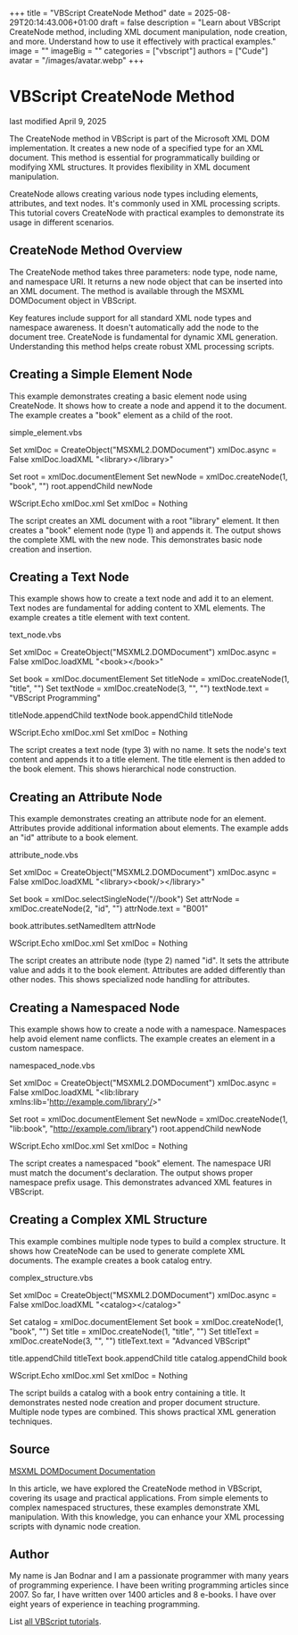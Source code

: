 +++
title = "VBScript CreateNode Method"
date = 2025-08-29T20:14:43.006+01:00
draft = false
description = "Learn about VBScript CreateNode method, including XML document manipulation, node creation, and more. Understand how to use it effectively with practical examples."
image = ""
imageBig = ""
categories = ["vbscript"]
authors = ["Cude"]
avatar = "/images/avatar.webp"
+++

# VBScript CreateNode Method

last modified April 9, 2025

The CreateNode method in VBScript is part of the Microsoft XML DOM
implementation. It creates a new node of a specified type for an XML document.
This method is essential for programmatically building or modifying XML
structures. It provides flexibility in XML document manipulation.

CreateNode allows creating various node types including elements,
attributes, and text nodes. It's commonly used in XML processing scripts. This
tutorial covers CreateNode with practical examples to demonstrate
its usage in different scenarios.

## CreateNode Method Overview

The CreateNode method takes three parameters: node type, node name,
and namespace URI. It returns a new node object that can be inserted into an XML
document. The method is available through the MSXML DOMDocument object in
VBScript.

Key features include support for all standard XML node types and namespace
awareness. It doesn't automatically add the node to the document tree.
CreateNode is fundamental for dynamic XML generation. Understanding
this method helps create robust XML processing scripts.

## Creating a Simple Element Node

This example demonstrates creating a basic element node using
CreateNode. It shows how to create a node and append it to the
document. The example creates a "book" element as a child of the root.

simple_element.vbs
  

Set xmlDoc = CreateObject("MSXML2.DOMDocument")
xmlDoc.async = False
xmlDoc.loadXML "&lt;library&gt;&lt;/library&gt;"

Set root = xmlDoc.documentElement
Set newNode = xmlDoc.createNode(1, "book", "")
root.appendChild newNode

WScript.Echo xmlDoc.xml
Set xmlDoc = Nothing

The script creates an XML document with a root "library" element. It then creates
a "book" element node (type 1) and appends it. The output shows the complete XML
with the new node. This demonstrates basic node creation and insertion.

## Creating a Text Node

This example shows how to create a text node and add it to an element. Text nodes
are fundamental for adding content to XML elements. The example creates a title
element with text content.

text_node.vbs
  

Set xmlDoc = CreateObject("MSXML2.DOMDocument")
xmlDoc.async = False
xmlDoc.loadXML "&lt;book&gt;&lt;/book&gt;"

Set book = xmlDoc.documentElement
Set titleNode = xmlDoc.createNode(1, "title", "")
Set textNode = xmlDoc.createNode(3, "", "")
textNode.text = "VBScript Programming"

titleNode.appendChild textNode
book.appendChild titleNode

WScript.Echo xmlDoc.xml
Set xmlDoc = Nothing

The script creates a text node (type 3) with no name. It sets the node's text
content and appends it to a title element. The title element is then added to
the book element. This shows hierarchical node construction.

## Creating an Attribute Node

This example demonstrates creating an attribute node for an element. Attributes
provide additional information about elements. The example adds an "id"
attribute to a book element.

attribute_node.vbs
  

Set xmlDoc = CreateObject("MSXML2.DOMDocument")
xmlDoc.async = False
xmlDoc.loadXML "&lt;library&gt;&lt;book/&gt;&lt;/library&gt;"

Set book = xmlDoc.selectSingleNode("//book")
Set attrNode = xmlDoc.createNode(2, "id", "")
attrNode.text = "B001"

book.attributes.setNamedItem attrNode

WScript.Echo xmlDoc.xml
Set xmlDoc = Nothing

The script creates an attribute node (type 2) named "id". It sets the attribute
value and adds it to the book element. Attributes are added differently than
other nodes. This shows specialized node handling for attributes.

## Creating a Namespaced Node

This example shows how to create a node with a namespace. Namespaces help avoid
element name conflicts. The example creates an element in a custom namespace.

namespaced_node.vbs
  

Set xmlDoc = CreateObject("MSXML2.DOMDocument")
xmlDoc.async = False
xmlDoc.loadXML "&lt;lib:library xmlns:lib='http://example.com/library'/&gt;"

Set root = xmlDoc.documentElement
Set newNode = xmlDoc.createNode(1, "lib:book", "http://example.com/library")
root.appendChild newNode

WScript.Echo xmlDoc.xml
Set xmlDoc = Nothing

The script creates a namespaced "book" element. The namespace URI must match the
document's declaration. The output shows proper namespace prefix usage. This
demonstrates advanced XML features in VBScript.

## Creating a Complex XML Structure

This example combines multiple node types to build a complex structure. It shows
how CreateNode can be used to generate complete XML documents. The
example creates a book catalog entry.

complex_structure.vbs
  

Set xmlDoc = CreateObject("MSXML2.DOMDocument")
xmlDoc.async = False
xmlDoc.loadXML "&lt;catalog&gt;&lt;/catalog&gt;"

Set catalog = xmlDoc.documentElement
Set book = xmlDoc.createNode(1, "book", "")
Set title = xmlDoc.createNode(1, "title", "")
Set titleText = xmlDoc.createNode(3, "", "")
titleText.text = "Advanced VBScript"

title.appendChild titleText
book.appendChild title
catalog.appendChild book

WScript.Echo xmlDoc.xml
Set xmlDoc = Nothing

The script builds a catalog with a book entry containing a title. It demonstrates
nested node creation and proper document structure. Multiple node types are
combined. This shows practical XML generation techniques.

## Source

[MSXML DOMDocument Documentation](https://learn.microsoft.com/en-us/previous-versions/windows/desktop/ms760891(v=vs.85))

In this article, we have explored the CreateNode method in VBScript,
covering its usage and practical applications. From simple elements to complex
namespaced structures, these examples demonstrate XML manipulation. With this
knowledge, you can enhance your XML processing scripts with dynamic node
creation.

## Author

My name is Jan Bodnar and I am a passionate programmer with many years of
programming experience. I have been writing programming articles since 2007. So
far, I have written over 1400 articles and 8 e-books. I have over eight years of
experience in teaching programming.

List [all VBScript tutorials](/vbscript/).